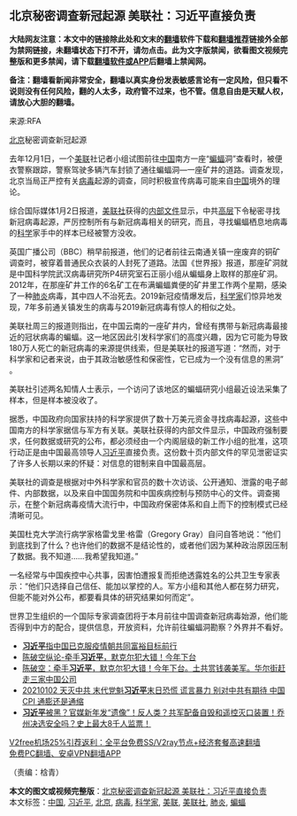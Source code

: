  <h2>北京秘密调查新冠起源 美联社：习近平直接负责</h2> <p class="notice"><b>大陆网友注意：本文中的链接除此处和文末的<a href="https://github.com/bannedbook/fanqiang" >翻墙</a>软件下载和<a href="https://github.com/killgcd/justmysocks/blob/master/README.md">翻墙推荐</a>链接外全部为禁网链接，未翻墙状态下打不开，请勿点击。此为文字版禁闻，欲看图文视频完整版和更多禁闻，请下载<a href="https://github.com/bannedbook/fanqiang">翻墙软件或APP</a>后翻墙上禁闻网。</p><p>备注：翻墙看新闻非常安全，翻墙以真实身份发表敏感言论有一定风险，但只看不说则没有任何风险，翻的人太多，政府管不过来，也不管。信息自由是天赋人权，请放心大胆的翻墙。</b></p>  <div class="entry"> <p>来源:RFA</p> <p><a href="https://www.bannedbook.org/bnews/tag/%e5%8c%97%e4%ba%ac/" class="st_tag internal_tag" rel="tag" title="标签 北京 下的日志">北京</a>秘密调查新冠起源             </p> <p>去年12月1日，一个<a href="https://www.bannedbook.org/bnews/tag/%E7%BE%8E%E8%81%94/" class="st_tag internal_tag" rel="tag" title="标签 美联 下的日志">美联</a>社记者小组试图前往<span class='wp_keywordlink_affiliate'><a href="https://www.bannedbook.org/" title="中国" target="_blank">中国</a></span>南方一座“<a href="https://www.bannedbook.org/bnews/tag/%E8%9D%99%E8%9D%A0/" class="st_tag internal_tag" rel="tag" title="标签 蝙蝠 下的日志">蝙蝠</a>洞”查看时，被便衣警察跟踪，警察驾驶多辆汽车封锁了通往蝙蝠洞&#8212;一座矿井的道路。调查发现，北京当局正严控有关<a href="https://www.bannedbook.org/bnews/tag/%e7%97%85%e6%af%92/" class="st_tag internal_tag" rel="tag" title="标签 病毒 下的日志">病毒</a>起源的调查，同时积极宣传病毒可能来自<a href="https://www.bannedbook.org/bnews/tag/%E4%B8%AD%E5%9B%BD/" class="st_tag internal_tag" rel="tag" title="标签 中国 下的日志">中国</a>境外的理论。</p>  <p>综合国际媒体1月2日报道，<a href="https://www.bannedbook.org/bnews/tag/%E7%BE%8E%E8%81%94%E7%A4%BE/" class="st_tag internal_tag" rel="tag" title="标签 美联社 下的日志">美联社</a>获得的<span class='wp_keywordlink'><a href="https://www.bannedbook.org/forum34/" title="中共内部文件 中共保密文件 解密文件" target="_blank">内部文件</a></span>显示，中共<span class='wp_keywordlink_affiliate'><a href="https://www.bannedbook.org/bnews/ccpdope/" title="中共高层内幕" target="_blank">高层</a></span>下令秘密寻找新冠病毒起源，严厉控制所有与新冠病毒相关的研究，而且，寻找蝙蝠栖息地病毒的<span class='wp_keywordlink'><a href="https://www.bannedbook.org/forum11/topic309.html" title="禁片：“科学”的棍子" target="_blank">科学</a></span>家手中的样本已经被警方没收。</p> <p>英国广播公司（BBC）稍早前报道，他们的记者前往云南通关镇一座废弃的铜矿调查时，被穿着普通民众衣装的人封死了道路。法国《世界报》报道，那座矿洞就是中国科学院武汉病毒研究所P4研究室石正丽小组从蝙蝠身上取样的那座矿洞。2012年，在那座矿井工作的6名矿工在布满蝙蝠粪便的矿井里工作两个星期，感染了一种<a href="https://www.bannedbook.org/bnews/tag/%e8%82%ba%e7%82%8e/" class="st_tag internal_tag" rel="tag" title="标签 肺炎 下的日志">肺炎</a>病毒，其中四人不治死去。2019新冠疫情爆发后，<a href="https://www.bannedbook.org/bnews/tag/%e7%a7%91%e5%ad%a6%e5%ae%b6/" class="st_tag internal_tag" rel="tag" title="标签 科学家 下的日志">科学家</a>们惊异地发现，7年多前通关镇发生的病毒与2019新冠病毒有惊人的相似之处。</p> <p>美联社周三的报道则指出，在中国云南的一座矿井内，曾经有携带与新冠病毒最接近的冠状病毒的蝙蝠。这一地区因此引发科学家们的高度兴趣，因为它可能为导致180万人死亡的新冠病毒的来源提供线索，但是美联社的报道写道：“然而，对于科学家和记者来说，由于其政治敏感性和保密性，它已成为一个没有信息的黑洞” 。</p>  <p>美联社引述两名知情人士表示，一个访问了该地区的蝙蝠研究小组最近设法采集了样本，但是样本被没收了。</p> <p>据悉，中国政府向国家扶持的科学家提供了数十万美元资金寻找病毒起源，这些中国南方的科学家据信与军方有关联。美联社获得的内部文件显示，中国政府强制要求，任何数据或研究的公布，都必须经由一个内阁层级的新工作小组的批准，这项行动正是由中国最高领导人<a href="https://www.bannedbook.org/bnews/tag/%e4%b9%a0%e8%bf%91%e5%b9%b3/" class="st_tag internal_tag" rel="tag" title="标签 习近平 下的日志">习近平</a>直接负责。这份数十页内部文件的罕见泄密证实了许多人长期以来的怀疑：对信息的钳制来自中国最高层。</p> <p>美联社的调查是根据对中外科学家和官员的数十次访谈、公开通知、泄露的电子邮件、内部数据，以及来自中国国务院和中国疾病控制与预防中心的文件。调查揭示，在整个新冠病毒疫情大流行中，中国政府保密体系和自上而下的控制模式已经清晰可见。</p>  <p>美国杜克大学流行病学家格雷戈里·格雷（Gregory Gray）自问自答地说：“他们到底找到了什么？也许他们的数据不是结论性的，或者他们因为某种政治原因压制了数据。我不知道&#8230;&#8230;我希望我知道。”</p> <p>一名经常与中国疾控中心共事，因害怕遭报复而拒绝透露姓名的公共卫生专家表示：“他们只选择自己信任、能加以掌控的人。军方小组和其他人都在努力研究，但能不能对外公布，都要看具体的研究结果如何而定”。</p> <p>世界卫生组织的一个国际专家调查团将于本月前往中国调查新冠病毒始源，他们能否得到中方的配合，提供信息，开放资料，允许前往蝙蝠洞勘察？外界并不看好。</p>  <ul class='op-related-articles' title='相关阅读'> <li><a href='https://www.bannedbook.org/bnews/baitai/20210102/1459833.html' target='_blank'><b>习近平</b>指中国已克服疫情朝共同富裕目标前行</a></li> <li><a href='https://www.bannedbook.org/bnews/taiwannews/20210102/1459813.html' target='_blank'>陈破空纵论-牵手<b>习近平</b>，默克尔犯大错！今年下台</a></li> <li><a href='https://www.bannedbook.org/bnews/cbnews/20210102/1459802.html' target='_blank'>陈破空：牵手<b>习近平</b>，默克尔犯大错！今年下台。土共赏钱袭美军。华尔街赶走三家中国公司</a></li> <li><a href='https://www.bannedbook.org/bnews/bannedvideo/20210102/1459776.html' target='_blank'>20210102 天灭中共 末代党魁<b>习近平</b>末日恐慌  谎言暴力 别对中共有期待 中国CPI 通膨还是通缩</a></li> <li><a href='https://www.bannedbook.org/bnews/cbnews/20210102/1459649.html' target='_blank'><b>习近平</b>被黑？官媒新年发“遗像”！反人类？共军配备自毁和遥控灭口装置！乔州决选安全吗？史上最大8千人监票！</a></li> </ul> <p class="texttj"> <a href="https://www.bannedbook.org/forum23/topic22702.html" target="_blank">V2free机场25%引荐返利：全平台免费SS/V2ray节点+经济套餐高速翻墙</a><br/> <a href="https://github.com/bannedbook/fanqiang/wiki/%E7%A6%81%E9%97%BB%E7%BD%91%E5%AE%89%E5%8D%93%E7%BF%BB%E5%A2%99%E6%96%B0%E9%97%BBAPP" target="_blank">免费PC翻墙、安卓VPN翻墙APP</a></p><p>（责编：梒青）</p><a name='sharetosocial'></a>       <div><b>本文的图文或视频完整版</b>：<a href='https://www.bannedbook.org/bnews/headline/20210103/1459889.html'>北京秘密调查新冠起源 美联社：习近平直接负责</a></div>  </div><!--END ENTRY--> <div class="postfooter"> <div>本文标签：<a href="https://www.bannedbook.org/bnews/tag/%E4%B8%AD%E5%9B%BD/" rel="tag">中国</a>, <a href="https://www.bannedbook.org/bnews/tag/%e4%b9%a0%e8%bf%91%e5%b9%b3/" rel="tag">习近平</a>, <a href="https://www.bannedbook.org/bnews/tag/%e5%8c%97%e4%ba%ac/" rel="tag">北京</a>, <a href="https://www.bannedbook.org/bnews/tag/%e7%97%85%e6%af%92/" rel="tag">病毒</a>, <a href="https://www.bannedbook.org/bnews/tag/%e7%a7%91%e5%ad%a6%e5%ae%b6/" rel="tag">科学家</a>, <a href="https://www.bannedbook.org/bnews/tag/%E7%BE%8E%E8%81%94/" rel="tag">美联</a>, <a href="https://www.bannedbook.org/bnews/tag/%E7%BE%8E%E8%81%94%E7%A4%BE/" rel="tag">美联社</a>, <a href="https://www.bannedbook.org/bnews/tag/%e8%82%ba%e7%82%8e/" rel="tag">肺炎</a>, <a href="https://www.bannedbook.org/bnews/tag/%E8%9D%99%E8%9D%A0/" rel="tag">蝙蝠</a></div>  </div><!--END POSTFOOTER--> 